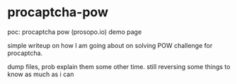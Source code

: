 # procaptcha-pow
poc: procaptcha pow (prosopo.io) demo page

simple writeup on how I am going about on solving POW challenge for procaptcha.

dump files, prob explain them some other time. still reversing some things to know as much as i can
